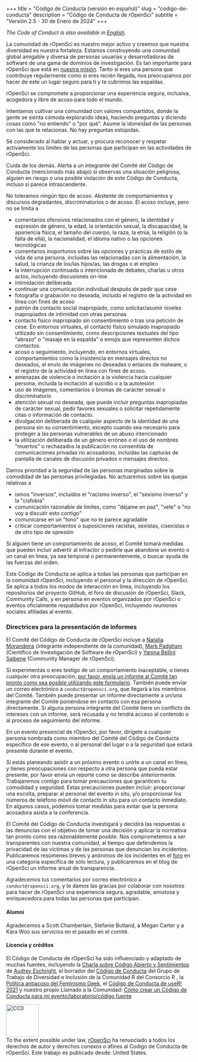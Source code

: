 +++
title = "Código de Conducta (versión en español)"
slug = "codigo-de-conducta"
description = "Código de Conducta de rOpenSci"
subtitle = "Versión 2.5 - 30 de Enero de 2024"
+++

_The Code of Conduct is also available in [English](/code-of-conduct)._

La comunidad de rOpenSci es nuestro mejor activo y creemos que nuestra diversidad es nuestra fortaleza. Estamos construyendo una comunidad global amigable y diversa de personas usuarias y desarrolladoras de software de una gama de dominios de investigación. Es tan importante para rOpenSci que está en [nuestra misión](/about/). Tanto si eres una persona que contribuye regularmente como si eres recién llegada, nos preocupamos por hacer de este un lugar seguro para ti y te cubrimos las espaldas.

rOpenSci se compromete a proporcionar una experiencia segura, inclusiva, acogedora y libre de acoso para todo el mundo.

Intentamos cultivar una comunidad con valores compartidos, donde la gente se sienta cómoda explorando ideas, haciendo preguntas y diciendo cosas como "no entiendo" o "por qué". Asume la idoneidad de las personas con las que te relacionas. No hay preguntas estúpidas.

Sé considerado al hablar y actuar, y procura reconocer y respetar activamente los límites de las personas que participan en las actividades de rOpenSci.

Cuida de los demás. Alerta a un integrante del Comité del Código de Conducta (mencionado más abajo) si observas una situación peligrosa, alguien en riesgo o una posible violación de este Código de Conducta, incluso si parece intrascendente.

No toleramos ningún tipo de acoso. Abstente de comportamientos y discursos degradantes, discriminatorios o de acoso. El acoso incluye, pero no se limita a

- comentarios ofensivos relacionados con el género, la identidad y expresión de género, la edad, la orientación sexual, la discapacidad, la apariencia física, el tamaño del cuerpo, la raza, la etnia, la religión (o la falta de ella), la nacionalidad, el idioma nativo o las opciones tecnológicas
- comentarios inoportunos sobre las opciones y prácticas de estilo de vida de una persona, incluidas las relacionadas con la alimentación, la salud, la crianza de los/las hijos/as, las drogas o el empleo
- la interrupción continuada o intencionada de debates, charlas u otros actos, incluyendo discusiones on-line
- intimidación deliberada
- continuar una comunicación individual después de pedir que cese
- fotografía o grabación no deseada, incluido el registro de la actividad en línea con fines de acoso
- patrón de contacto social inapropiado, como solicitar/asumir niveles inapropiados de intimidad con otras personas
- contacto físico inapropiado sin consentimiento o tras una petición de cese. En entornos virtuales, el contacto físico simulado inapropiado utilizado sin consentimiento, como descripciones textuales del tipo "abrazo" o "masaje en la espalda" o emojis que representen dichos contactos.
- acoso o seguimiento, incluyendo, en entornos virtuales, comportamientos como la insistencia en mensajes directos no deseados, el envío de imágenes no deseadas o enlaces de malware, o el registro de la actividad en línea con fines de acoso.
- amenazas de violencia o incitación a la violencia hacia cualquier persona, incluida la incitación al suicidio o a la autolesión
- uso de imágenes, comentarios o bromas de carácter sexual o discriminatorio
- atención sexual no deseada, que puede incluir preguntas inapropiadas de carácter sexual, pedir favores sexuales o solicitar repetidamente citas o información de contacto.
- divulgación deliberada de cualquier aspecto de la identidad de una persona sin su consentimiento, excepto cuando sea necesario para proteger a las personas vulnerables de un abuso intencionado
- la utilización deliberada de un género erróneo o el uso de nombres "muertos" o rechazados
la publicación no consentida de comunicaciones privadas no acosadoras, incluidas las capturas de pantalla de canales de discusión privados o mensajes directos.

Damos prioridad a la seguridad de las personas marginadas sobre la comodidad de las personas privilegiadas. No actuaremos sobre las quejas relativas a

- ismos "inversos", incluidos el "racismo inverso", el "sexismo inverso" y la "cisfobia"
- comunicación razonable de límites, como "déjame en paz", "vete" o "no voy a discutir esto contigo"
- comunicarse en un "tono" que no te parece agradable
- criticar comportamientos o suposiciones racistas, sexistas, cisexistas o de otro tipo de opresión

Si alguien tiene un comportamiento de acoso, el Comité tomará medidas que pueden incluir advertir al infractor o pedirle que abandone un evento o un canal en línea, ya sea temporal o permanentemente, o buscar ayuda de las fuerzas del orden.

Este Código de Conducta se aplica a todas las personas que participan en la comunidad rOpenSci, incluyendo el personal y la dirección de rOpenSci. Se aplica a todos los modos de interacción en línea, incluyendo los repositorios del proyecto GitHub, el foro de discusión de rOpenSci, Slack, Community Calls, y en persona en eventos organizados por rOpenSci o eventos oficialmente respaldados por rOpenSci, incluyendo reuniones sociales afiliadas al evento.

### Directrices para la presentación de informes

El Comité del Código de Conducta de rOpenSci incluye a [Natalia Morandeira](https://nmorandeira.netlify.app) (integrante independiente de la comunidad), [Mark Padgham](/autor/mark-padgham) (Científico de Investigación de Software de rOpenSci) y [Yanina Bellini Saibene](/author/yanina-bellini-saibene/) (Community Manager de rOpenSci).

Si experimentas o eres testigo de un comportamiento inaceptable, o tienes cualquier otra preocupación, [por favor, envía un informe al Comité tan pronto como sea posible utilizando este formulario](https://forms.gle/8zKztThp2yLJ6KYa6). También puede enviar un correo electrónico a `conduct@ropensci.org`, que llegará a los miembros del Comité. También puede presentar un informe directamente a un/una integrante del Comité poniéndose en contacto con esa persona directamente. Si alguna persona integrante del Comité tiene un conflicto de intereses con un informe, será recusada y no tendrá acceso al contenido o al proceso de seguimiento del informe. 

En un evento presencial de rOpenSci, por favor, dirígete a cualquier persona nombrada como miembro del Comité del Código de Conducta específico de ese evento, o al personal del lugar o a la seguridad que estará presente durante el evento.

Si estás planeando asistir a un próximo evento o unirte a un canal en línea, y tienes preocupaciones con respecto a otra persona que pueda estar presente, por favor envía un reporte como se describe anteriormente. Trabajaremos contigo para tomar precauciones que garanticen tu comodidad y seguridad. Estas precauciones pueden incluir: proporcionar una escolta, preparar al personal del evento in situ, y/o proporcionar los números de teléfono móvil de contacto in situ para un contacto inmediato. En algunos casos, podemos tomar medidas para evitar que la persona acosadora asista a la conferencia.

El Comité del Código de Conducta investigará y decidirá las respuestas a las denuncias con el objetivo de tomar una decisión y aplicar la normativa tan pronto como sea razonablemente posible. Nos comprometemos a ser transparentes con nuestra comunidad, al tiempo que defendemos la privacidad de las víctimas y de las personas que denuncian los incidentes. Publicaremos resúmenes breves y anónimos de los incidentes en el [foro](https://discuss.ropensci.org/c/conduct) en una categoría específica de sólo lectura, y publicaremos en el blog de rOpenSci un informe anual de transparencia.

Agradecemos tus comentarios por correo electrónico a `conduct@ropensci.org`, y te damos las gracias por colaborar con nosotros para hacer de rOpenSci una experiencia segura, agradable, amistosa y enriquecedora para todas las personas que participan.

#### Alumni

Agradecemos a Scott Chamberlain, Stefanie Butland, a  Megan Carter y a Kara Woo sus servicios en el pasado en el comité.

#### Licencia y créditos
El Código de Conducta de rOpenSci ha sido influenciado y adaptado de muchas fuentes, incluyendo la [Charla sobre Código Abierto y Sentimientos](https://youtu.be/nizfHxg8y3o) de [Audrey Eschright](https://lifeofaudrey.com/), el borrador del [Código de Conducta](https://github.com/RConsortium/RCDI-WG/blob/0ca0a91dccc9296ff53a5806f52a2a49dbb8850d/conduct/code-of-conduct.md) del Grupo de Trabajo de Diversidad e Inclusión de la Comunidad R del Consorcio R , la [Política antiacoso del Feminismo Geek](https://geekfeminism.wikia.com/wiki/Community_anti-harassment/Policy), el [Código de Conducta de useR! 2021](https://user2021.r-project.org/participation/coc/) y nuestro propio Llamado a la Comunidad: [Cómo crear un Código de Conducta para mi evento/laboratorio/código fuente](/commcalls/2016-12-15/)

<p xmlns:dct="http://purl.org/dc/terms/" xmlns:vcard="http://www.w3.org/2001/vcard-rdf/3.0#">
  <a rel="license"
     href="https://creativecommons.org/publicdomain/zero/1.0/">
    <img src="https://i.creativecommons.org/p/zero/1.0/88x31.png" style="border-style: none; width: 88px;" alt="CC0" />
  </a>
  <br />
  To the extent possible under law,
  <a rel="dct:publisher"
     href="https://ropensci.org/">
    <span property="dct:title">rOpenSci</span></a>
  ha renunciado a todos los derechos de autor y derechos conexos o afines al
  <span property="dct:title">Codigo de Conducta de rOpenSci</span>.
Este trabajo es publicado desde:
<span property="vcard:Country" datatype="dct:ISO3166"
      content="US" about="https://ropensci.org/">
  United States</span>.
</p>
